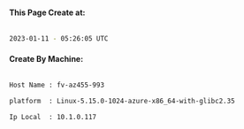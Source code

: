 
   
#### This Page Create at:

```bash

2023-01-11 - 05:26:05 UTC

```

#### Create By Machine:

```bash

Host Name : fv-az455-993

platform  : Linux-5.15.0-1024-azure-x86_64-with-glibc2.35

Ip Local  : 10.1.0.117

```


